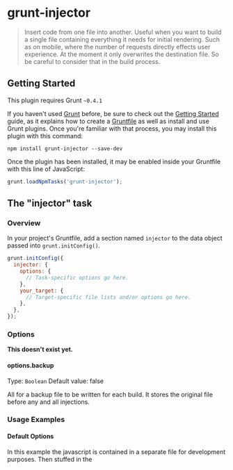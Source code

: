 # grunt-injector

> Insert code from one file into another.
Useful when you want to build a single file containing everything it needs for initial rendering. Such as on mobile, where the number of requests directly effects user experience.
At the moment it only overwrites the destination file. So be careful to consider that in the build process.

## Getting Started
This plugin requires Grunt `~0.4.1`

If you haven't used [Grunt](http://gruntjs.com/) before, be sure to check out the [Getting Started](http://gruntjs.com/getting-started) guide, as it explains how to create a [Gruntfile](http://gruntjs.com/sample-gruntfile) as well as install and use Grunt plugins. Once you're familiar with that process, you may install this plugin with this command:

```shell
npm install grunt-injector --save-dev
```

Once the plugin has been installed, it may be enabled inside your Gruntfile with this line of JavaScript:

```js
grunt.loadNpmTasks('grunt-injector');
```

## The "injector" task

### Overview
In your project's Gruntfile, add a section named `injector` to the data object passed into `grunt.initConfig()`.

```js
grunt.initConfig({
  injector: {
    options: {
      // Task-specific options go here.
    },
    your_target: {
      // Target-specific file lists and/or options go here.
    },
  },
});
```

### Options

**This doesn't exist yet.**
#### options.backup
Type: `Boolean`
Default value: false

All for a backup file to be written for each build. It stores the original file before any and all injections.

### Usage Examples

#### Default Options
In this example the javascript is contained in a separate file for development purposes. Then stuffed in the *<script>* tag of the html file.

```js
grunt.initConfig({
  injector: {
    options: {},
    main: {
      src: "lib/js/stuff.js",
		dest: "dist/html/index.html",
		match: "//Stuff it here"
    },
  },
});
```

Then in the destination file ,*index.html*, make sure you place the *match* string wherever you want source code to be placed. It could look something like this
```html
<!doctype html>
<html>
	<head>
		<script>
			//Stuff it here
		</script>
	</head>
	<body>
		Blah blah.
	</body>
</html>
```

#### Custom Options
**These don't exist yet.**

```js
grunt.initConfig({
  injector: {
    options: {
      separator: ': ',
      punctuation: ' !!!',
    },
    files: {
      'dest/default_options': ['src/testing', 'src/123'],
    },
  },
});
```

## Contributing
In lieu of a formal styleguide, take care to maintain the existing coding style. Add unit tests for any new or changed functionality. Lint and test your code using [Grunt](http://gruntjs.com/).

## Release History
_(Nothing yet)_
